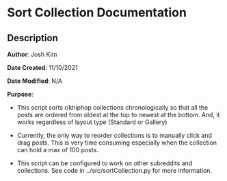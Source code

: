 # Sort Collection Documentation

## Description

**Author**: Josh Kim

**Date Created**: 11/10/2021

**Date Modified**: N/A

**Purpose**: 

* This script sorts r/khiphop collections chronologically so that all the posts are ordered from oldest at the top to newest at the bottom. And, it works regardless of layout type (Standard or Gallery)

* Currently, the only way to reorder collections is to manually click and drag posts. This is very time consuming especially when the collection can hold a max of 100 posts.

* This script can be configured to work on other subreddits and collections. See code in ../src/sortCollection.py for more information. 